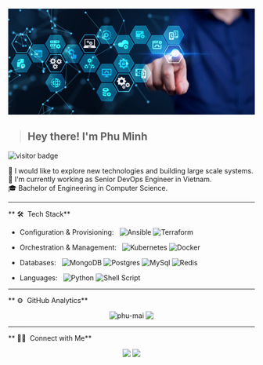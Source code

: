 ![Banner](https://github.com/phu-mai/phu-mai/blob/main/banner.jpg)
><h2>Hey there! I'm Phu Minh</h2>

<p align="left"> <img src="https://visitor-badge.laobi.icu/badge?page_id=phu-mai" alt="visitor badge" /> </p>

🧐 I would like to explore new technologies and building large scale systems.  
💼 I'm currently working as Senior DevOps Engineer in Vietnam.  
🎓 Bachelor of Engineering in Computer Science.  

***
** 🛠 &nbsp;Tech Stack**

- Configuration & Provisioning:  &nbsp;
  ![Ansible](https://img.shields.io/badge/ansible-%231A1918.svg?&style=for-the-badge&logo=ansible&logoColor=white)
  ![Terraform](https://img.shields.io/badge/terraform-%235835CC.svg?&style=for-the-badge&logo=terraform&logoColor=white)

- Orchestration & Management:  &nbsp;
  ![Kubernetes](https://img.shields.io/badge/kubernetes-%23326ce5.svg?&style=for-the-badge&logo=kubernetes&logoColor=white)
  ![Docker](https://img.shields.io/badge/docker-%230db7ed.svg?&style=for-the-badge&logo=docker&logoColor=white)

- Databases:  &nbsp;
  ![MongoDB](https://img.shields.io/badge/MongoDB-%234ea94b.svg?&style=for-the-badge&logo=mongodb&logoColor=white)
  ![Postgres](https://img.shields.io/badge/MongoDB-%234ea94b.svg?&style=for-the-badge&logo=mongodb&logoColor=white")
  ![MySql](https://img.shields.io/badge/mysql-%2300f.svg?&style=for-the-badge&logo=mysql&logoColor=white)
  ![Redis](https://img.shields.io/badge/redis-%23DD0031.svg?&style=for-the-badge&logo=redis&logoColor=white)

- Languages: &nbsp;
  ![Python](https://img.shields.io/badge/python-%2314354C.svg?&style=for-the-badge&logo=python&logoColor=white)
  ![Shell Script](https://img.shields.io/badge/shell_script-%23121011.svg?&style=for-the-badge&logo=gnu-bash&logoColor=white)

***
** ⚙️  &nbsp;GitHub Analytics**

<p align = "center">
  <img align="top" src="https://github-readme-stats.vercel.app/api?username=phu-mai&show_icons=true&theme=dark&locale=en&hide_border=true" alt="phu-mai" />
  <img align="top" src="https://github-readme-stats.vercel.app/api/top-langs/?username=phu-mai&theme=dark&hide_border=true&layout=compact">
</p>

***
** 🤝🏻 &nbsp;Connect with Me**

<p align="center">
<a href="https://linkedin.com/in/m-phu"><img src="https://img.shields.io/badge/-Minh%20Phu-0077B5?style=flat&logo=Linkedin&logoColor=white"/></a>
<a href="mailto:phu.maiminh@gmail.com"><img src="https://img.shields.io/badge/-phu.maiminh@gmail.com-D14836?style=flat&logo=Gmail&logoColor=white"/></a>
</p>
